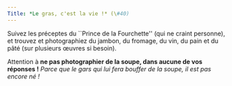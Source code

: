 ```yaml
---
Title: *Le gras, c'est la vie !* (\#40)
---
```


Suivez les préceptes du ``Prince de la Fourchette'' (qui ne craint personne), et trouvez et photographiez du jambon, du fromage, du vin, du pain et du pâté (sur plusieurs œuvres si besoin).

Attention à **ne pas photographier de la soupe, dans aucune de vos réponses !** *Parce que le gars qui lui fera bouffer de la soupe, il est pas encore né !*
